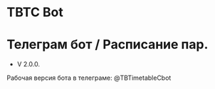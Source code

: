 # TBTC Bot


# Телеграм бот / Расписание пар.
- V 2.0.0.

Рабочая версия бота в телеграме: @TBTimetableCbot
